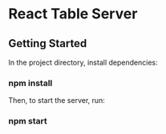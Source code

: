 # React Table Server

## Getting Started

In the project directory, install dependencies:

### npm install

Then, to start the server, run:

### npm start